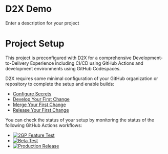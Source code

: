 # D2X Demo
Enter a description for your project

# Project Setup
This project is preconfigured with D2X for a comprehensive Development-to-Delivery Experience including CI/CD using GitHub Actions and development environments using GitHub Codespaces.

D2X requires some minimal configuration of your GitHub organization or repository to complete the setup and enable builds:
* [Configure Secrets](https://d2x.readthedocs.io/en/latest/tutorial/#secrets)
* [Develop Your First Change](https://d2x.readthedocs.io/en/latest/tutorial/#develop)
* [Merge Your First Change](https://d2x.readthedocs.io/en/latest/tutorial/#merge)
* [Release Your First Change](https://d2x.readthedocs.io/en/latest/tutorial/#release)

You can check the status of your setup by monitoring the status of the following GitHub Actions workflows:
* [![2GP Feature Test](https://github.com/muselab-d2x/D2X-Demo/actions/workflows/feature.yml/badge.svg)](https://github.com/muselab-d2x/D2X-Demo/actions/workflows/feature.yml)
* [![Beta Test](https://github.com/muselab-d2x/D2X-Demo/actions/workflows/beta.yml/badge.svg)](https://github.com/muselab-d2x/D2X-Demo/actions/workflows/beta.yml)
* [![Production Release](https://github.com/muselab-d2x/D2X-Demo/actions/workflows/release.yml/badge.svg)](https://github.com/muselab-d2x/D2X-Demo/actions/workflows/release.yml)
